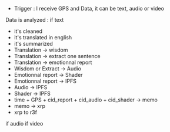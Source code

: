 - Trigger : I receive GPS and Data, it can be text, audio or video

Data is analyzed : 
if text
- it's cleaned
- it's translated in english
- it's summarized
- Translation -> wisdom
- Translation -> extract one sentence
- Translation -> emotionnal report
- Wisdom or Extract -> Audio
- Emotionnal report -> Shader
- Emotionnal report -> IPFS
- Audio -> IPFS
- Shader -> IPFS
- time + GPS + cid_report + cid_audio + cid_shader -> memo
- memo -> xrp 
- xrp to r3f

if audio
if video

